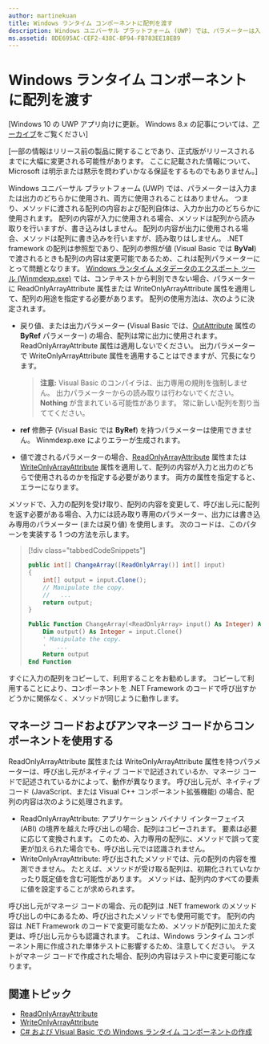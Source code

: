 ```yaml
---
author: martinekuan
title: Windows ランタイム コンポーネントに配列を渡す
description: Windows ユニバーサル プラットフォーム (UWP) では、パラメーターは入力または出力のどちらかに使用され、両方に使用されることはありません。 つまり、メソッドに渡される配列の内容および配列自体は、入力か出力のどちらかに使用されます。
ms.assetid: 8DE695AC-CEF2-438C-8F94-FB783EE18EB9
---
```


# Windows ランタイム コンポーネントに配列を渡す


\[Windows 10 の UWP アプリ向けに更新。 Windows 8.x の記事については、[アーカイブ](http://go.microsoft.com/fwlink/p/?linkid=619132)をご覧ください\]


\[一部の情報はリリース前の製品に関することであり、正式版がリリースされるまでに大幅に変更される可能性があります。 ここに記載された情報について、Microsoft は明示または黙示を問わずいかなる保証をするものでもありません。\]

Windows ユニバーサル プラットフォーム (UWP) では、パラメーターは入力または出力のどちらかに使用され、両方に使用されることはありません。 つまり、メソッドに渡される配列の内容および配列自体は、入力か出力のどちらかに使用されます。 配列の内容が入力に使用される場合、メソッドは配列から読み取りを行いますが、書き込みはしません。 配列の内容が出力に使用される場合、メソッドは配列に書き込みを行いますが、読み取りはしません。 .NET framework の配列は参照型であり、配列の参照が値 (Visual Basic では **ByVal**) で渡されるときも配列の内容は変更可能であるため、これは配列パラメーターにとって問題となります。 [Windows ランタイム メタデータのエクスポート ツール (Winmdexp.exe)](https://msdn.microsoft.com/library/hh925576.aspx) では、コンテキストから判別できない場合、パラメーターに ReadOnlyArrayAttribute 属性または WriteOnlyArrayAttribute 属性を適用して、配列の用途を指定する必要があります。 配列の使用方法は、次のように決定されます。

-   戻り値、または出力パラメーター (Visual Basic では、[OutAttribute](https://msdn.microsoft.com/library/system.runtime.interopservices.outattribute.aspx) 属性の **ByRef** パラメーター) の場合、配列は常に出力に使用されます。 ReadOnlyArrayAttribute 属性は適用しないでください。 出力パラメーターで WriteOnlyArrayAttribute 属性を適用することはできますが、冗長になります。

    > **注意:** Visual Basic のコンパイラは、出力専用の規則を強制しません。 出力パラメーターからの読み取りは行わないでください。**Nothing** が含まれている可能性があります。 常に新しい配列を割り当ててください。
 
-   **ref** 修飾子 (Visual Basic では **ByRef**) を持つパラメーターは使用できません。 Winmdexp.exe によりエラーが生成されます。
-   値で渡されるパラメーターの場合、[ReadOnlyArrayAttribute](https://msdn.microsoft.com/library/system.runtime.interopservices.windowsruntime.readonlyarrayattribute.aspx) 属性または [WriteOnlyArrayAttribute](https://msdn.microsoft.com/library/system.runtime.interopservices.windowsruntime.writeonlyarrayattribute.aspx) 属性を適用して、配列の内容が入力と出力のどちらで使用されるのかを指定する必要があります。 両方の属性を指定すると、エラーになります。

メソッドで、入力の配列を受け取り、配列の内容を変更して、呼び出し元に配列を返す必要がある場合、入力には読み取り専用のパラメーター、出力には書き込み専用のパラメーター (または戻り値) を使用します。 次のコードは、このパターンを実装する 1 つの方法を示します。

> [!div class="tabbedCodeSnippets"]
> ```csharp
> public int[] ChangeArray([ReadOnlyArray()] int[] input)
> {
>     int[] output = input.Clone();
>     // Manipulate the copy.
>     //   ...
>     return output;
> }
> ```
> ```vb
> Public Function ChangeArray(<ReadOnlyArray> input() As Integer) As Integer()
>     Dim output() As Integer = input.Clone()
>     ' Manipulate the copy.
>     '   ...
>     Return output
> End Function 
> ```

すぐに入力の配列をコピーして、利用することをお勧めします。 コピーして利用することにより、コンポーネントを .NET Framework のコードで呼び出すかどうかに関係なく、メソッドが同じように動作します。

## マネージ コードおよびアンマネージ コードからコンポーネントを使用する


ReadOnlyArrayAttribute 属性または WriteOnlyArrayAttribute 属性を持つパラメーターは、呼び出し元がネイティブ コードで記述されているか、マネージ コードで記述されているかによって、動作が異なります。 呼び出し元が、ネイティブ コード (JavaScript、または Visual C++ コンポーネント拡張機能) の場合、配列の内容は次のように処理されます。

-   ReadOnlyArrayAttribute: アプリケーション バイナリ インターフェイス (ABI) の境界を越えた呼び出しの場合、配列はコピーされます。 要素は必要に応じて変換されます。 このため、入力専用の配列に、メソッドで誤って変更が加えられた場合でも、呼び出し元では認識されません。
-   WriteOnlyArrayAttribute: 呼び出されたメソッドでは、元の配列の内容を推測できません。 たとえば、メソッドが受け取る配列は、初期化されていなかったり既定値を含む可能性があります。 メソッドは、配列内のすべての要素に値を設定することが求められます。

呼び出し元がマネージ コードの場合、元の配列は .NET framework のメソッド呼び出しの中にあるため、呼び出されたメソッドでも使用可能です。 配列の内容は .NET Framework のコードで変更可能なため、メソッドが配列に加えた変更は、呼び出し元からも認識されます。 これは、Windows ランタイム コンポーネント用に作成された単体テストに影響するため、注意してください。 テストがマネージ コードで作成された場合、配列の内容はテスト中に変更可能になります。

## 関連トピック

* [ReadOnlyArrayAttribute](https://msdn.microsoft.com/library/system.runtime.interopservices.windowsruntime.readonlyarrayattribute.aspx)
* [WriteOnlyArrayAttribute](https://msdn.microsoft.com/library/system.runtime.interopservices.windowsruntime.writeonlyarrayattribute.aspx)
* [C# および Visual Basic での Windows ランタイム コンポーネントの作成](creating-windows-runtime-components-in-csharp-and-visual-basic.md)



<!--HONumber=May16_HO2-->


